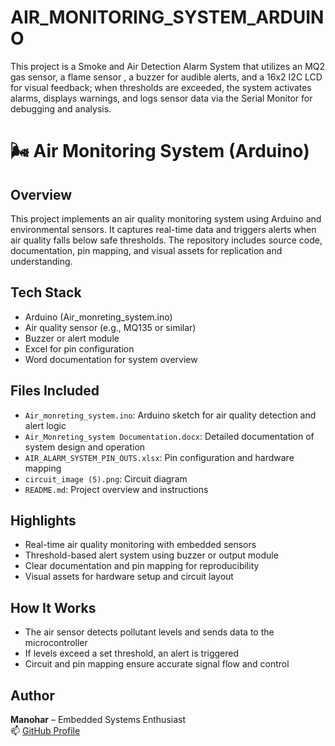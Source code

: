 # AIR_MONITORING_SYSTEM_ARDUINO
This project is a Smoke and Air Detection Alarm System that utilizes an MQ2 gas sensor, a flame sensor , a buzzer for audible alerts, and a 16x2 I2C LCD for visual feedback; when thresholds are exceeded, the system activates alarms, displays warnings, and logs sensor data via the Serial Monitor for debugging and analysis.
# 🌬️ Air Monitoring System (Arduino)

## Overview
This project implements an air quality monitoring system using Arduino and environmental sensors. It captures real-time data and triggers alerts when air quality falls below safe thresholds. The repository includes source code, documentation, pin mapping, and visual assets for replication and understanding.

## Tech Stack
- Arduino (Air_monreting_system.ino)
- Air quality sensor (e.g., MQ135 or similar)
- Buzzer or alert module
- Excel for pin configuration
- Word documentation for system overview

## Files Included
- `Air_monreting_system.ino`: Arduino sketch for air quality detection and alert logic
- `Air_Monreting_system Documentation.docx`: Detailed documentation of system design and operation
- `AIR_ALARM_SYSTEM_PIN_OUTS.xlsx`: Pin configuration and hardware mapping
- `circuit_image (5).png`: Circuit diagram
- `README.md`: Project overview and instructions

## Highlights
- Real-time air quality monitoring with embedded sensors
- Threshold-based alert system using buzzer or output module
- Clear documentation and pin mapping for reproducibility
- Visual assets for hardware setup and circuit layout

## How It Works
- The air sensor detects pollutant levels and sends data to the microcontroller
- If levels exceed a set threshold, an alert is triggered
- Circuit and pin mapping ensure accurate signal flow and control

## Author
**Manohar** – Embedded Systems Enthusiast  
📫 [GitHub Profile](https://github.com/manohar146)
